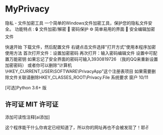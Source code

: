 # MyPrivacy
隐私 - 文件加密工具 一个简单的Windows文件加密工具，保护您的隐私文件安全。
功能特点 :
🔒 文件加密/解密 
🔑 密码保护
 ⚙️ 简单易用的界面 
📝 安全编辑加密文件

快速开始 下载文件，然后配置文件 右键点击文件选择"打开方式"使用本程序加密
使用方法 首次打开文件：设置加密密码
再次打开：输入密码编辑文件
设置中可配置万能密钥
如果忘记了安全界面的密码可输入3930819726 （我的QQ来重新设置加密密码） 或者你可以删除“计算机\HKEY_CURRENT_USER\SOFTWARE\PrivacyApp”这个注册表项目
如果需要删除文件关联请删除HKEY_CLASSES_ROOT\Privacy.File
系统要求 窗户 10/11

[可选]Python 3.6+ 版

## 许可证 MIT 许可证

添加可读性注释[ai添加]

这个程序能干什么你肯定已经知道了，所以你的网址再也不会被发现了！耶✌